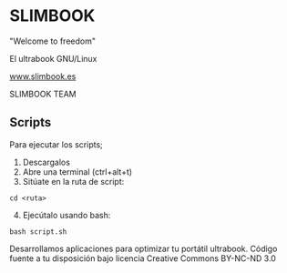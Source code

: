 # SLIMBOOK
"Welcome to freedom"

El ultrabook GNU/Linux

www.slimbook.es

SLIMBOOK TEAM

Scripts
--
Para ejecutar los scripts;
1. Descargalos
2. Abre una terminal (ctrl+alt+t)
3. Sitúate en la ruta de script:
  ```
  cd <ruta>
  ```
4. Ejecútalo usando bash:
  ```
  bash script.sh
  ```

Desarrollamos aplicaciones para optimizar tu portátil ultrabook.
Código fuente a tu disposición bajo licencia Creative Commons BY-NC-ND 3.0
